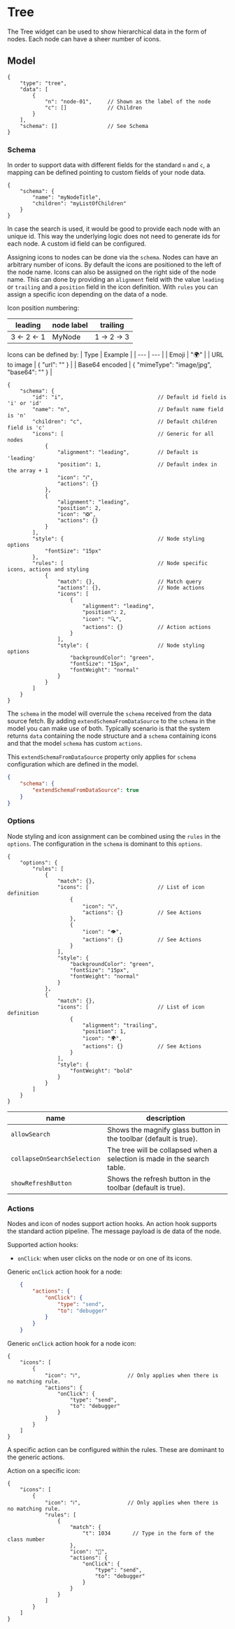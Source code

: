 # Tree

The Tree widget can be used to show hierarchical data in the form of nodes. Each node can have a sheer number of icons.

## Model

```jsonc
{
    "type": "tree",
    "data": [
        {
            "n": "node-01",     // Shown as the label of the node
            "c": []             // Children             
        }
    ],
    "schema": []                // See Schema
}
```

### Schema

In order to support data with different fields for the standard `n` and `c`, a mapping can be defined pointing to custom fields of your node data.

```jsonc
{
    "schema": {
        "name": "myNodeTitle",
        "children": "myListOfChildren"
    }
}
```

In case the search is used, it would be good to provide each node with an unique id. This way the underlying logic does not need to generate ids for each node. A custom id field can be configured.

Assigning icons to nodes can be done via the `schema`. Nodes can have an arbitrary number of icons. By default the icons are positioned to the left of the node name. Icons can also be assigned on the right side of the node name. This can done by providing an `alignment` field with the value `leading` or `trailing` and a `position` field in the icon definition. With `rules` you can assign a specific icon depending on the data of a node.

Icon position numbering:

| leading | node label | trailing |
| --- | --- | --- |
3 <- 2 <- 1 | MyNode | 1 -> 2 -> 3

Icons can be defined by:
| Type | Example |
| --- | --- |
| Emoji | "🌍" |
| URL to image | { "url": "" } |
| Base64 encoded | { "mimeType": "image/jpg", "base64": "" } |

```jsonc
{
    "schema": {
        "id": "i",                              // Default id field is 'i' or 'id'
        "name": "n",                            // Default name field is 'n'
        "children": "c",                        // Default children field is 'c'
        "icons": [                              // Generic for all nodes
            {
                "alignment": "leading",         // Default is 'leading'
                "position": 1,                  // Default index in the array + 1
                "icon": "ℹ️",
                "actions": {}
            },
            {
                "alignment": "leading",
                "position": 2,
                "icon": "❎",
                "actions": {}
            }
        ],
        "style": {                              // Node styling options
            "fontSize": "15px"
        },
        "rules": [                              // Node specific icons, actions and styling
            {
                "match": {},                    // Match query
                "actions": {},                  // Node actions
                "icons": [
                    {
                        "alignment": "leading",
                        "position": 2,
                        "icon": "🔍",
                        "actions": {}           // Action actions
                    }
                ],
                "style": {                      // Node styling options
                    "backgroundColor": "green",
                    "fontSize": "15px",
                    "fontWeight": "normal"
                }
            }
        ]
    }
}
```

The `schema` in the model will overrule the `schema` received from the data source fetch. By adding `extendSchemaFromDataSource` to the `schema` in the model you can make use of both. Typically scenario is that the system returns `data` containing the node structure and a `schema` containing icons and that the model `schema` has custom `actions`.

This `extendSchemaFromDataSource` property only applies for `schema` configuration which are defined in the model.

```json
{
    "schema": {
        "extendSchemaFromDataSource": true
    }
}
```

### Options

Node styling and icon assignment can be combined using the `rules` in the `options`. The configuration in the `schema` is dominant to this `options`.

```jsonc
{
    "options": {
        "rules": [
            {
                "match": {},
                "icons": [                      // List of icon definition
                    {
                        "icon": "ℹ️",
                        "actions": {}           // See Actions
                    },
                    {
                        "icon": "👁",
                        "actions": {}           // See Actions
                    }
                ],
                "style": {
                    "backgroundColor": "green",
                    "fontSize": "15px",
                    "fontWeight": "normal"
                }
            },
            {
                "match": {},
                "icons": [                      // List of icon definition
                    {
                        "alignment": "trailing",
                        "position": 1,
                        "icon": "🌍",
                        "actions": {}           // See Actions
                    }
                ],
                "style": {
                    "fontWeight": "bold"
                }
            }
        ]
    }
}
```

| name | description |
| ---- | --- |
| `allowSearch` | Shows the magnify glass button in the toolbar (default is true).
| `collapseOnSearchSelection` | The tree will be collapsed when a selection is made in the search table.
| `showRefreshButton` | Shows the refresh button in the toolbar (default is true).

### Actions

Nodes and icon of nodes support action hooks. An action hook supports the standard action pipeline. The message payload is de data of the node.

Supported action hooks:

- `onClick`: when user clicks on the node or on one of its icons.

Generic `onClick` action hook for a node:

```json
    {
        "actions": {
            "onClick": {
                "type": "send",
                "to": "debugger"
            }
        }
    }
```

Generic `onClick` action hook for a node icon:

```jsonc
{
    "icons": [
        {
            "icon": "ℹ️",               // Only applies when there is no matching rule.
            "actions": {
                "onClick": {
                    "type": "send",
                    "to": "debugger"
                }
            }
        }
    ]
}
```

A specific action can be configured within the rules. These are dominant to the generic actions.

Action on a specific icon:

```jsonc
{
    "icons": [
        {
            "icon": "ℹ️",               // Only applies when there is no matching rule.
            "rules": [
                {
                    "match": {
                        "t": 1034       // Type in the form of the class number
                    },
                    "icon": "🍺",
                    "actions": {
                        "onClick": {
                            "type": "send",
                            "to": "debugger"
                        }
                    }
                }
            ]
        }
    ]
}
```
